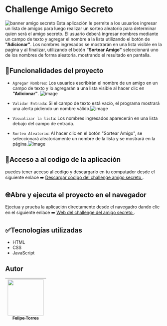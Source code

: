 # Challenge Amigo Secreto
![banner amigo secreto](https://github.com/user-attachments/assets/e0560658-1227-4a1e-9328-c97ab02c1bb0)
Esta aplicación le permite a los usuarios ingresar un lista de amigos para luego realizar un sorteo aleatorio para determinar quien será el amigo secreto.
El usuario deberá ingresar nombres mediante un campo de texto y agregar el nombre a la lista utilizando el botón de **"Adicionar"**. Los nombres ingresados se mostrarán en una lista visible en la pagina y al finalizar, utilizando el botón **"Sortear Amigo"** seleccionará uno de los nombres de forma aleatoria. mostrando el resultado en pantalla.

## :hammer:Funcionalidades del proyecto

- `Agregar Nombres`:  Los usuarios escribirán el nombre de un amigo en un campo de texto y lo agregarán a una lista visible al hacer clic en **"Adicionar"**.
![image](https://github.com/user-attachments/assets/65a32f44-850b-479a-ade0-246381f05d13)

- `Validar Entrada`:  Si el campo de texto está vacío, el programa mostrará una alerta pidiendo un nombre válido.![image](https://github.com/user-attachments/assets/54a131e0-2c0f-4d66-998a-747240c8a884)

- `Visualizar la lista`: Los nombres ingresados aparecerán en una lista debajo del campo de entrada.
- `Sorteo Aleatorio`: Al hacer clic en el botón "Sortear Amigo", se seleccionará aleatoriamente un nombre de la lista y se mostrará en la página.![image](https://github.com/user-attachments/assets/83fa1a5a-733c-4eed-93ee-c1b17670b326)


## 📂Acceso a al codigo de la aplicación
puedes tener acceso al codigo y descargarlo en tu computador desde el siguiente enlace ➡️ <a href="https://github.com/JuanFTorresT/challenge-amigo-secreto/archive/refs/heads/master.zip"> Descargar codigo del challenge amigo secreto </a>.

## 🌐Abre y ejecuta el proyecto en el navegador
Ejectua y prueba la aplicación directamente desde el navegadro dando clic en el siguiente enlace ➡️ <a href="https://juanftorrest.github.io/challenge-amigo-secreto/"> Web del challenge del amigo secreto </a>.


## ✅Tecnologías utilizadas
- HTML
- CSS
- JavaScript


## Autor

| [<img src="https://avatars.githubusercontent.com/u/129019651?v=4" width=115><br><sub>Felipe Torres</sub>](https://github.com/JuanFTorresT) |
| :---: |

